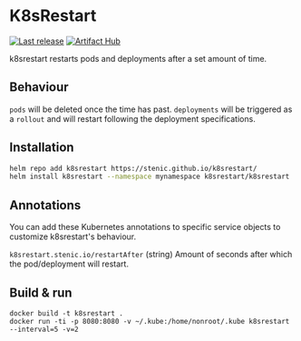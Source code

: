 # K8sRestart

[![Last release](https://github.com/stenic/k8srestart/actions/workflows/release.yaml/badge.svg)](https://github.com/stenic/k8srestart/actions/workflows/release.yaml)
[![Artifact Hub](https://img.shields.io/endpoint?url=https://artifacthub.io/badge/repository/k8srestart)](https://artifacthub.io/packages/search?repo=k8srestart)


k8srestart restarts pods and deployments after a set amount of time.

## Behaviour

`pods` will be deleted once the time has past.
`deployments` will be triggered as a `rollout` and will restart following the deployment specifications.


## Installation

```sh
helm repo add k8srestart https://stenic.github.io/k8srestart/
helm install k8srestart --namespace mynamespace k8srestart/k8srestart
```


## Annotations

You can add these Kubernetes annotations to specific service objects to customize k8srestart's behaviour.

`k8srestart.stenic.io/restartAfter`
(string) Amount of seconds after which the pod/deployment will restart.


## Build & run

```
docker build -t k8srestart .
docker run -ti -p 8080:8080 -v ~/.kube:/home/nonroot/.kube k8srestart --interval=5 -v=2
```
